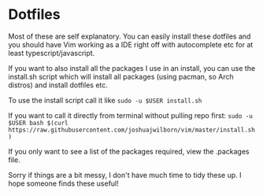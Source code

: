 # Dotfiles

Most of these are self explanatory.  You can easily install these dotfiles and you should have Vim working as a IDE right off with autocomplete etc for at least typescript/javascript.

If you want to also install all the packages I use in an install, you can use the install.sh script which will install all packages (using pacman, so Arch distros) and install dotfiles etc.

To use the install script call it like `sudo -u $USER install.sh`

If you want to call it directly from terminal without pulling repo first: `sudo -u $USER bash $(curl https://raw.githubusercontent.com/joshuajwilborn/vim/master/install.sh)`

If you only want to see a list of the packages required, view the .packages file.

Sorry if things are a bit messy, I don't have much time to tidy these up.  I hope someone finds these useful!


